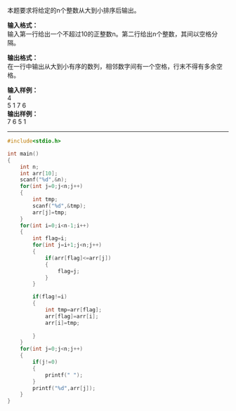 本题要求将给定的n个整数从大到小排序后输出。

**输入格式：**  
输入第一行给出一个不超过10的正整数n。第二行给出n个整数，其间以空格分隔。  

**输出格式：**  
在一行中输出从大到小有序的数列，相邻数字间有一个空格，行末不得有多余空格。

**输入样例：**  
4   
5 1 7 6  
**输出样例：**  
7 6 5 1

---
```c
#include<stdio.h>

int main()
{
    int n;
    int arr[10];
    scanf("%d",&n);
    for(int j=0;j<n;j++)
    {
        int tmp;
        scanf("%d",&tmp);
        arr[j]=tmp;
    }
    for(int i=0;i<n-1;i++)
    {
        int flag=i;
        for(int j=i+1;j<n;j++)
        {
            if(arr[flag]<=arr[j])
            {
                flag=j;
            }
        }

        if(flag!=i)
        {
            int tmp=arr[flag];
            arr[flag]=arr[i];
            arr[i]=tmp;
            
        }
    }
    for(int j=0;j<n;j++)
    {
        if(j!=0)
        {
            printf(" ");
        }
        printf("%d",arr[j]);
    }
}
```